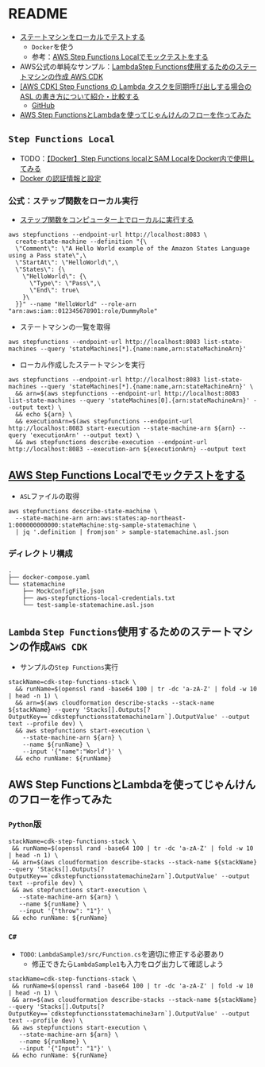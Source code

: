 # README

- [ステートマシンをローカルでテストする](https://docs.aws.amazon.com/ja_jp/step-functions/latest/dg/sfn-local.html)
    - `Docker`を使う
    - 参考：[AWS Step Functions Localでモックテストをする](https://qiita.com/taskforce_Hisui/items/397ed38f0cdae94b0941)
- AWS公式の単純なサンプル：[LambdaStep Functions使用するためのステートマシンの作成 AWS CDK](https://docs.aws.amazon.com/ja_jp/step-functions/latest/dg/tutorial-lambda-state-machine-cdk.html)
- [[AWS CDK] Step Functions の Lambda タスクを同期呼び出しする場合の ASL の書き方について紹介・比較する](https://zenn.dev/hassaku63/articles/aefff9ebfee49f)
    - [GitHub](https://github.com/hassaku63/cdk-sfn-example)  
- [AWS Step FunctionsとLambdaを使ってじゃんけんのフローを作ってみた](https://liginc.co.jp/592766)

## `Step Functions Local`

- TODO：[【Docker】Step Functions localとSAM LocalをDocker内で使用してみる](https://kakkoyakakko2.hatenablog.com/entry/aws-sfn-local)
- [Docker の認証情報と設定](https://docs.aws.amazon.com/ja_jp/step-functions/latest/dg/sfn-local-config-options.html)

### 公式：ステップ関数をローカル実行

- [ステップ関数をコンピューター上でローカルに実行する](https://docs.aws.amazon.com/ja_jp/step-functions/latest/dg/sfn-local-computer.html)

```shell
aws stepfunctions --endpoint-url http://localhost:8083 \
  create-state-machine --definition "{\
  \"Comment\": \"A Hello World example of the Amazon States Language using a Pass state\",\
  \"StartAt\": \"HelloWorld\",\
  \"States\": {\
    \"HelloWorld\": {\
      \"Type\": \"Pass\",\
      \"End\": true\
    }\
  }}" --name "HelloWorld" --role-arn "arn:aws:iam::012345678901:role/DummyRole"
```

- ステートマシンの一覧を取得

```shell
aws stepfunctions --endpoint-url http://localhost:8083 list-state-machines --query 'stateMachines[*].{name:name,arn:stateMachineArn}'
```

- ローカル作成したステートマシンを実行

```shell
aws stepfunctions --endpoint-url http://localhost:8083 list-state-machines --query 'stateMachines[*].{name:name,arn:stateMachineArn}' \
  && arn=$(aws stepfunctions --endpoint-url http://localhost:8083 list-state-machines --query 'stateMachines[0].{arn:stateMachineArn}' --output text) \
  && echo ${arn} \
  && executionArn=$(aws stepfunctions --endpoint-url http://localhost:8083 start-execution --state-machine-arn ${arn} --query 'executionArn' --output text) \
  && aws stepfunctions describe-execution --endpoint-url http://localhost:8083 --execution-arn ${executionArn} --output text
```

## [AWS Step Functions Localでモックテストをする](https://qiita.com/taskforce_Hisui/items/397ed38f0cdae94b0941)

- `ASL`ファイルの取得

```shell
aws stepfunctions describe-state-machine \
  --state-machine-arn arn:aws:states:ap-northeast-1:000000000000:stateMachine:stg-sample-statemachine \
  | jq '.definition | fromjson' > sample-statemachine.asl.json 
```

### ディレクトリ構成

```
.
├── docker-compose.yaml
└── statemachine
    ├── MockConfigFile.json
    ├── aws-stepfunctions-local-credentials.txt
    └── test-sample-statemachine.asl.json
```

## `Lambda` `Step Functions`使用するためのステートマシンの作成`AWS CDK`

- サンプルの`Step Functions`実行

```shell
stackName=cdk-step-functions-stack \
  && runName=$(openssl rand -base64 100 | tr -dc 'a-zA-Z' | fold -w 10 | head -n 1) \
  && arn=$(aws cloudformation describe-stacks --stack-name ${stackName} --query 'Stacks[].Outputs[?OutputKey==`cdkstepfunctionsstatemachine1arn`].OutputValue' --output text --profile dev) \
  && aws stepfunctions start-execution \
    --state-machine-arn ${arn} \
    --name ${runName} \
    --input '{"name":"World"}' \
  && echo runName: ${runName}
```

## AWS Step FunctionsとLambdaを使ってじゃんけんのフローを作ってみた

### `Python`版

```shell
stackName=cdk-step-functions-stack \
 && runName=$(openssl rand -base64 100 | tr -dc 'a-zA-Z' | fold -w 10 | head -n 1) \
 && arn=$(aws cloudformation describe-stacks --stack-name ${stackName} --query 'Stacks[].Outputs[?OutputKey==`cdkstepfunctionsstatemachine2arn`].OutputValue' --output text --profile dev) \
 && aws stepfunctions start-execution \
   --state-machine-arn ${arn} \
   --name ${runName} \
   --input '{"throw": "1"}' \
 && echo runName: ${runName}
```

### `C#`

- `TODO`: `LambdaSample3/src/Function.cs`を適切に修正する必要あり
    - 修正できたら`LambdaSample1`も入力をログ出力して確認しよう

```shell
stackName=cdk-step-functions-stack \
 && runName=$(openssl rand -base64 100 | tr -dc 'a-zA-Z' | fold -w 10 | head -n 1) \
 && arn=$(aws cloudformation describe-stacks --stack-name ${stackName} --query 'Stacks[].Outputs[?OutputKey==`cdkstepfunctionsstatemachine3arn`].OutputValue' --output text --profile dev) \
 && aws stepfunctions start-execution \
   --state-machine-arn ${arn} \
   --name ${runName} \
   --input '{"Input": "1"}' \
 && echo runName: ${runName}
```
